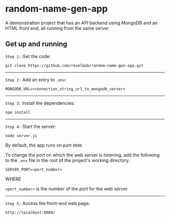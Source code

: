 # random-name-gen-app
A demonstration project that has an API backend using MongoDB and an HTML front end, all running from the same server. 


## Get up and running

`Step 1:` Get the code:

`git clone https://github.com/reselbob/random-name-gen-app.git`

---

`Step 2:` Add an entry to `.env`:

`MONGODB_URL=<connection_string_url_to_mongodb_server>`

---

`Step 3:` Install the dependencies:

`npm install`

---

`Step 4:` Start the server:

`node server.js`

By default, the app runs on port `8080`

To change the port on which the web server is listening, add the following to the `.env` file in the root of the project's working directory:

`SERVER_PORT=<port_number>`

WHERE

`<port_number>` is the number of the port for the web server.

---

`Step 5:` Access the front-end web page:

`http://localhost:8080/`
